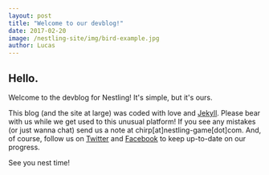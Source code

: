 ```yaml
---
layout: post
title: "Welcome to our devblog!"
date: 2017-02-20
image: /nestling-site/img/bird-example.jpg
author: Lucas
---
```


<h2>Hello.</h2>

<p>Welcome to the devblog for Nestling! It's simple, but it's ours.</p>

<p>This blog (and the site at large) was coded with love and <a href='https://jekyllrb.com/'>Jekyll</a>. Please bear with us while we get used to this unusual platform! If you see any mistakes (or just wanna chat) send us a note at chirp[at]nestling-game[dot]com. And, of course, follow us on <a href='https://twitter.com/nestling_game'>Twitter</a> and <a href='https://www.facebook.com/nestling.game'>Facebook</a> to keep up-to-date on our progress.</p>

<p>See you nest time!</p>
